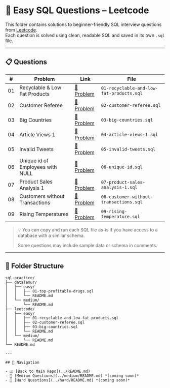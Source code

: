 # 🧠 Easy SQL Questions – Leetcode

This folder contains solutions to beginner-friendly SQL interview questions from [Leetcode](https://leetcode.com/).  
Each question is solved using clean, readable SQL and saved in its own `.sql` file.

---

## 📋 Questions

| #  | Problem                          | Link                                                                 | File                              |
|----|----------------------------------|----------------------------------------------------------------------|-----------------------------------|
| 01 | Recyclable & Low Fat Products                | [🔗 Problem](https://leetcode.com/problems/recyclable-and-low-fat-products/description/?envType=study-plan-v2&envId=top-sql-50)   | `01-recyclable-and-low-fat-products.sql`     |
| 02 | Customer Referee                 | [🔗 Problem](https://leetcode.com/problems/find-customer-referee/?envType=study-plan-v2&envId=top-sql-50)   | `02-customer-referee.sql`     |
| 03 | Big Countries                | [🔗 Problem](https://leetcode.com/problems/big-countries/?envType=study-plan-v2&envId=top-sql-50)   | `03-big-countries.sql`     |
| 04 | Article Views 1                | [🔗 Problem](https://leetcode.com/problems/article-views-i/?envType=study-plan-v2&envId=top-sql-50)   | `04-article-views-1.sql`     |
| 05 | Invalid Tweets                | [🔗 Problem](https://leetcode.com/problems/invalid-tweets/?envType=study-plan-v2&envId=top-sql-50)   | `05-invalid-tweets.sql`     |
| 06 | Unique id of Employees with NULL             | [🔗 Problem](https://leetcode.com/problems/replace-employee-id-with-the-unique-identifier/?envType=study-plan-v2&envId=top-sql-50)   | `06-unique-id.sql`     |
| 07 | Product Sales Analysis 1             | [🔗 Problem](https://leetcode.com/problems/product-sales-analysis-i/?envType=study-plan-v2&envId=top-sql-50)   | `07-product-sales-analysis-1.sql`     |
| 08 | Customers without Transactions             | [🔗 Problem](https://leetcode.com/problems/customer-who-visited-but-did-not-make-any-transactions/?envType=study-plan-v2&envId=top-sql-50)   | `08-customer-without-transactions.sql`     |
| 09 | Rising Temperatures             | [🔗 Problem](https://leetcode.com/problems/rising-temperature/?envType=study-plan-v2&envId=top-sql-50)   | `09-rising-temperature.sql`     |

> 💡 You can copy and run each SQL file as-is if you have access to a database with a similar schema.
>  
> Some questions may include sample data or schema in comments.

---

## 📁 Folder Structure

```text
sql-practice/
├── datalemur/
│   ├── easy/
│   │   ├── 01-top-profitable-drugs.sql
│   │   └── README.md
│   └── medium/
│       └── README.md
├── leetcode/
│   ├── easy/
│   │   ├── 01-recyclable-and-low-fat-products.sql
│   │   ├── 02-customer-referee.sql
│   │   ├── 03-big-countries.sql    
│   │   └── README.md
│   └── medium/
│       └── README.md
└── README.md

---

## 🧭 Navigation

- 🔙 [Back to Main Repo](../README.md)
- 🧩 [Medium Questions](../medium/README.md) *(coming soon)*
- 💪 [Hard Questions](../hard/README.md) *(coming soon)*
